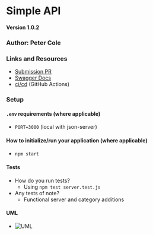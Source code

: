 <!-- # LAB - Class xx -->
# Simple API
__Version 1.0.2__

<!-- ## Project Name -->

### Author: Peter Cole

### Links and Resources

- [Submission PR](https://github.com/petercole-401-advanced-javascript/simple-api/pull/2)
- [Swagger Docs](https://app.swaggerhub.com/apis/petercole3/simple-api/0.2)
- [ci/cd](../master/.github/workflows/nodejs.yml) (GitHub Actions)
<!-- - [Back-end Server URL](http://xyz.com) (when applicable) -->
<!-- - [Front-end Application](http://xyz.com) (when applicable) -->

### Setup

#### `.env` requirements (where applicable)

- `PORT=3000` (local with json-server)
<!-- - `MONGODB_URI` - URL to the running mongo instance/db -->

#### How to initialize/run your application (where applicable)

- `npm start`

#### Tests

- How do you run tests?
  - Using `npm test server.test.js`
- Any tests of note?
  - Functional server and category additions
<!-- - Describe any tests that you did not complete, skipped, etc
  - ... -->

#### UML
<!-- Link to an image of the UML for your application and response to events -->
- ![UML](../master/assets/simple-api-day1-UML.jpg "UML")
